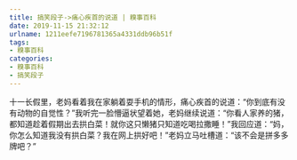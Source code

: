 ```yaml
---
title: 搞笑段子->痛心疾首的说道 | 糗事百科
date: 2019-11-15 21:32:12
urlname: 1211eefe7196781365a4331ddb96b51f
tags: 
- 糗事百科
categories:
- 糗事百科
- 搞笑段子
---
```

十一长假里，老妈看着我在家躺着耍手机的情形，痛心疾首的说道：“你到底有没有动物的自觉性？”我听完一脸懵逼状望着她，老妈继续说道：“你看人家养的猪，都知道趁着假期出去拱白菜！就你这只懒猪只知道吃喝拉撒睡！”我回应道：“妈，你怎么知道我没有拱白菜？我在网上拱好吧！”老妈立马吐槽道：“该不会是拼多多牌吧？”


